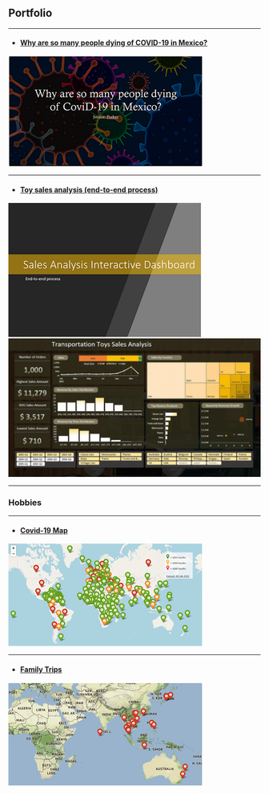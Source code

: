 ## Portfolio

---
- #### [Why are so many people dying of COVID-19 in Mexico?](/pdf/why-are-so-many-people-dying-of_covid19-in-Mexico.pdf)
<a href="/pdf/why-are-so-many-people-dying-of_covid19-in-Mexico.pdf">
    <img src="images/why-are-so-many-people-dying-of_covid19-in-Mexico_thumb.png?raw=true">
</a>

---
- #### [Toy sales analysis (end-to-end process)](/pdf/sales-analysis-dashboard.pdf)
<a href="/pdf/sales-analysis-dashboard.pdf">
    <img src="images/sales-analysis-interactive-dashboard_thumb.png?raw=true">
</a>
<img src="images/sales-analysis_thumb.gif">

---


### Hobbies

---
- #### [Covid-19 Map](https://rommel-space.herokuapp.com/covid19/)
<a href="https://rommel-space.herokuapp.com/covid19/">
    <img src="images/covid19-world-map.png?raw=true">
</a>

---
- #### [Family Trips](https://rommel-space.herokuapp.com/family_trips)
<a href="https://rommel-space.herokuapp.com/family_trips">
    <img src="images/family-trips.png?raw=true">
</a>